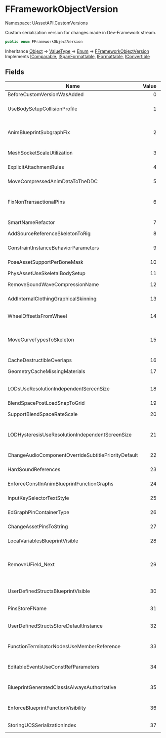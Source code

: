 # FFrameworkObjectVersion

Namespace: UAssetAPI.CustomVersions

Custom serialization version for changes made in Dev-Framework stream.

```csharp
public enum FFrameworkObjectVersion
```

Inheritance [Object](https://docs.microsoft.com/en-us/dotnet/api/system.object) → [ValueType](https://docs.microsoft.com/en-us/dotnet/api/system.valuetype) → [Enum](https://docs.microsoft.com/en-us/dotnet/api/system.enum) → [FFrameworkObjectVersion](./uassetapi.customversions.fframeworkobjectversion.md)<br>
Implements [IComparable](https://docs.microsoft.com/en-us/dotnet/api/system.icomparable), [ISpanFormattable](https://docs.microsoft.com/en-us/dotnet/api/system.ispanformattable), [IFormattable](https://docs.microsoft.com/en-us/dotnet/api/system.iformattable), [IConvertible](https://docs.microsoft.com/en-us/dotnet/api/system.iconvertible)

## Fields

| Name | Value | Description |
| --- | --: | --- |
| BeforeCustomVersionWasAdded | 0 | Before any version changes were made |
| UseBodySetupCollisionProfile | 1 | BodySetup's default instance collision profile is used by default when creating a new instance. |
| AnimBlueprintSubgraphFix | 2 | Regenerate subgraph arrays correctly in animation blueprints to remove duplicates and add missing graphs that appear read only when edited |
| MeshSocketScaleUtilization | 3 | Static and skeletal mesh sockets now use the specified scale |
| ExplicitAttachmentRules | 4 | Attachment rules are now explicit in how they affect location, rotation and scale |
| MoveCompressedAnimDataToTheDDC | 5 | Moved compressed anim data from uasset to the DDC |
| FixNonTransactionalPins | 6 | Some graph pins created using legacy code seem to have lost the RF_Transactional flag, which causes issues with undo. Restore the flag at this version |
| SmartNameRefactor | 7 | Create new struct for SmartName, and use that for CurveName |
| AddSourceReferenceSkeletonToRig | 8 | Add Reference Skeleton to Rig |
| ConstraintInstanceBehaviorParameters | 9 | Refactor ConstraintInstance so that we have an easy way to swap behavior paramters |
| PoseAssetSupportPerBoneMask | 10 | Pose Asset support mask per bone |
| PhysAssetUseSkeletalBodySetup | 11 | Physics Assets now use SkeletalBodySetup instead of BodySetup |
| RemoveSoundWaveCompressionName | 12 | Remove SoundWave CompressionName |
| AddInternalClothingGraphicalSkinning | 13 | Switched render data for clothing over to unreal data, reskinned to the simulation mesh |
| WheelOffsetIsFromWheel | 14 | Wheel force offset is now applied at the wheel instead of vehicle COM |
| MoveCurveTypesToSkeleton | 15 | Move curve metadata to be saved in skeleton. Individual asset still saves some flag - i.e. disabled curve and editable or not, but major flag - i.e. material types - moves to skeleton and handle in one place |
| CacheDestructibleOverlaps | 16 | Cache destructible overlaps on save |
| GeometryCacheMissingMaterials | 17 | Added serialization of materials applied to geometry cache objects |
| LODsUseResolutionIndependentScreenSize | 18 | Switch static and skeletal meshes to calculate LODs based on resolution-independent screen size |
| BlendSpacePostLoadSnapToGrid | 19 | Blend space post load verification |
| SupportBlendSpaceRateScale | 20 | Addition of rate scales to blend space samples |
| LODHysteresisUseResolutionIndependentScreenSize | 21 | LOD hysteresis also needs conversion from the LODsUseResolutionIndependentScreenSize version |
| ChangeAudioComponentOverrideSubtitlePriorityDefault | 22 | AudioComponent override subtitle priority default change |
| HardSoundReferences | 23 | Serialize hard references to sound files when possible |
| EnforceConstInAnimBlueprintFunctionGraphs | 24 | Enforce const correctness in Animation Blueprint function graphs |
| InputKeySelectorTextStyle | 25 | Upgrade the InputKeySelector to use a text style |
| EdGraphPinContainerType | 26 | Represent a pins container type as an enum not 3 independent booleans |
| ChangeAssetPinsToString | 27 | Switch asset pins to store as string instead of hard object reference |
| LocalVariablesBlueprintVisible | 28 | Fix Local Variables so that the properties are correctly flagged as blueprint visible |
| RemoveUField_Next | 29 | Stopped serializing UField_Next so that UFunctions could be serialized in dependently of a UClass in order to allow us to do all UFunction loading in a single pass (after classes and CDOs are created) |
| UserDefinedStructsBlueprintVisible | 30 | Fix User Defined structs so that all members are correct flagged blueprint visible |
| PinsStoreFName | 31 | FMaterialInput and FEdGraphPin store their name as FName instead of FString |
| UserDefinedStructsStoreDefaultInstance | 32 | User defined structs store their default instance, which is used for initializing instances |
| FunctionTerminatorNodesUseMemberReference | 33 | Function terminator nodes serialize an FMemberReference rather than a name/class pair |
| EditableEventsUseConstRefParameters | 34 | Custom event and non-native interface event implementations add 'const' to reference parameters |
| BlueprintGeneratedClassIsAlwaysAuthoritative | 35 | No longer serialize the legacy flag that indicates this state, as it is now implied since we don't serialize the skeleton CDO |
| EnforceBlueprintFunctionVisibility | 36 | Enforce visibility of blueprint functions - e.g. raise an error if calling a private function from another blueprint: |
| StoringUCSSerializationIndex | 37 | ActorComponents now store their serialization index |
